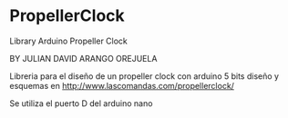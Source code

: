 # PropellerClock
Library Arduino Propeller Clock

BY JULIAN DAVID ARANGO OREJUELA

Libreria para el diseño de un propeller clock con arduino 5 bits diseño y esquemas en http://www.lascomandas.com/propellerclock/ 

Se utiliza el puerto D del arduino nano
